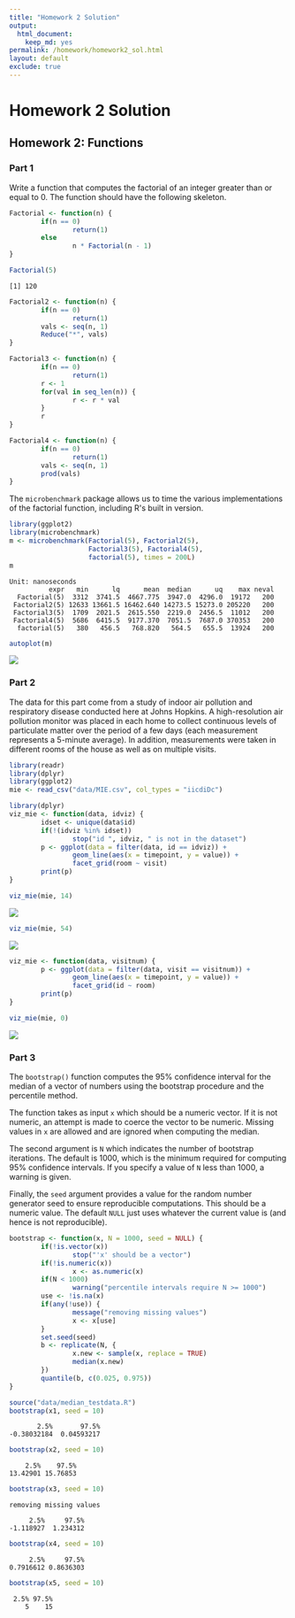```yaml
---
title: "Homework 2 Solution"
output: 
  html_document: 
    keep_md: yes
permalink: /homework/homework2_sol.html
layout: default 
exclude: true
---
```


# Homework 2 Solution



## Homework 2: Functions


### Part 1

Write a function that computes the factorial of an integer greater than or equal to 0. The function should have the following skeleton.


```r
Factorial <- function(n) {
        if(n == 0) 
                return(1)
        else
                n * Factorial(n - 1)
}
```


```r
Factorial(5)
```

```
[1] 120
```


```r
Factorial2 <- function(n) {
        if(n == 0)
                return(1)
        vals <- seq(n, 1)
        Reduce("*", vals)
}

Factorial3 <- function(n) {
        if(n == 0)
                return(1)
        r <- 1
        for(val in seq_len(n)) {
                r <- r * val
        }
        r
}

Factorial4 <- function(n) {
        if(n == 0)
                return(1)
        vals <- seq(n, 1)
        prod(vals)
}
```

The `microbenchmark` package allows us to time the various implementations of the factorial function, including R's built in version.


```r
library(ggplot2)
library(microbenchmark)
m <- microbenchmark(Factorial(5), Factorial2(5), 
                    Factorial3(5), Factorial4(5),
                    factorial(5), times = 200L)
m
```

```
Unit: nanoseconds
          expr   min      lq      mean  median      uq    max neval
  Factorial(5)  3312  3741.5  4667.775  3947.0  4296.0  19172   200
 Factorial2(5) 12633 13661.5 16462.640 14273.5 15273.0 205220   200
 Factorial3(5)  1709  2021.5  2615.550  2219.0  2456.5  11012   200
 Factorial4(5)  5686  6415.5  9177.370  7051.5  7687.0 370353   200
  factorial(5)   380   456.5   768.820   564.5   655.5  13924   200
```

```r
autoplot(m)
```

![](homework/unnamed-chunk-5-1.png)<!-- -->


### Part 2

The data for this part come from a study of indoor air pollution and respiratory disease conducted here at Johns Hopkins. A high-resolution air pollution monitor was placed in each home to collect continuous levels of particulate matter over the period of a few days (each measurement represents a 5-minute average). In addition, measurements were taken in different rooms of the house as well as on multiple visits. 


```r
library(readr)
library(dplyr)
library(ggplot2)
mie <- read_csv("data/MIE.csv", col_types = "iicdiDc")
```



```r
library(dplyr)
viz_mie <- function(data, idviz) {
        idset <- unique(data$id)
        if(!(idviz %in% idset))
                stop("id ", idviz, " is not in the dataset")
        p <- ggplot(data = filter(data, id == idviz)) +
                geom_line(aes(x = timepoint, y = value)) + 
                facet_grid(room ~ visit)
        print(p)
}
```


```r
viz_mie(mie, 14)
```

![](homework/unnamed-chunk-8-1.png)<!-- -->

```r
viz_mie(mie, 54)
```

![](homework/unnamed-chunk-8-2.png)<!-- -->



```r
viz_mie <- function(data, visitnum) {
        p <- ggplot(data = filter(data, visit == visitnum)) +
                geom_line(aes(x = timepoint, y = value)) + 
                facet_grid(id ~ room)
        print(p)
}
```

```r
viz_mie(mie, 0)
```

![](homework/unnamed-chunk-10-1.png)<!-- -->

### Part 3

The `bootstrap()` function computes the 95% confidence interval for the median of a vector of numbers using the bootstrap procedure and the percentile method. 

The function takes as input `x` which should be a numeric vector. If it is not numeric, an attempt is made to coerce the vector to be numeric. Missing values in `x` are allowed and are ignored when computing the median.

The second argument is `N` which indicates the number of bootstrap iterations. The default is 1000, which is the minimum required for computing 95% confidence intervals. If you specify a value of `N` less than 1000, a warning is given.

Finally, the `seed` argument provides a value for the random number generator seed to ensure reproducible computations. This should be a numeric value. The default `NULL` just uses whatever the current value is (and hence is not reproducible).



```r
bootstrap <- function(x, N = 1000, seed = NULL) {
        if(!is.vector(x))
                stop("'x' should be a vector")
        if(!is.numeric(x))
                x <- as.numeric(x)
        if(N < 1000)
                warning("percentile intervals require N >= 1000")
        use <- !is.na(x)
        if(any(!use)) {
                message("removing missing values")
                x <- x[use]
        }
        set.seed(seed)
        b <- replicate(N, {
                x.new <- sample(x, replace = TRUE)
                median(x.new)
        })
        quantile(b, c(0.025, 0.975))
}
```


```r
source("data/median_testdata.R")
bootstrap(x1, seed = 10)
```

```
       2.5%       97.5% 
-0.38032184  0.04593217 
```

```r
bootstrap(x2, seed = 10)
```

```
    2.5%    97.5% 
13.42901 15.76853 
```

```r
bootstrap(x3, seed = 10)
```

```
removing missing values
```

```
     2.5%     97.5% 
-1.118927  1.234312 
```

```r
bootstrap(x4, seed = 10)
```

```
     2.5%     97.5% 
0.7916612 0.8636303 
```

```r
bootstrap(x5, seed = 10)
```

```
 2.5% 97.5% 
    5    15 
```

